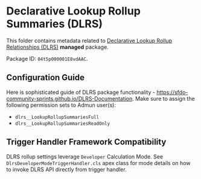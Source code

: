 # Declarative Lookup Rollup Summaries (DLRS)

This folder contains metadata related to [Declarative Lookup Rollup Relationships (DLRS)](https://github.com/SFDO-Community/declarative-lookup-rollup-summaries) **managed** package.

Package ID: `04t5p000001E8vdAAC`.

## Configuration Guide

Here is sophisticated guide of DLRS package functionality - https://sfdo-community-sprints.github.io/DLRS-Documentation.
Make sure to assign the following permission sets to Admun user(s):

- `dlrs__LookupRollupSummariesFull`
- `dlrs__LookupRollupSummariesReadOnly`

## Trigger Handler Framework Compatibility

DLRS rollup settings leverage `Developer` Calculation Mode.
See `DlrsDeveloperModeTriggerHandler.cls` apex class for mode details on how to invoke DLRS API directly from trigger handler.
